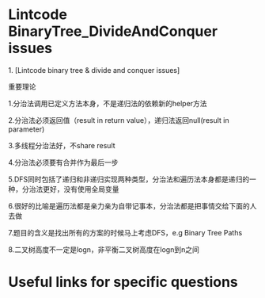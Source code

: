 # Lintcode BinaryTree_DivideAndConquer issues
<p>1. [Lintcode binary tree & divide and conquer issues]
<p>重要理论
<p>1.分治法调用已定义方法本身，不是递归法的依赖新的helper方法
<p>2.分治法必须返回值（result in return value），递归法返回null(result in parameter)
<p>3.多线程分治法好，不share result
<p>4.分治法必须要有合并作为最后一步
<p>5.DFS同时包括了递归和非递归实现两种类型，分治法和遍历法本身都是递归的一种，分治法更好，没有使用全局变量
<p>6.很好的比喻是遍历法都是亲力亲为自带记事本，分治法都是把事情交给下面的人去做
<p>7.题目的含义是找出所有的方案的时候马上考虑DFS，e.g Binary Tree Paths
<p>8.二叉树高度不一定是logn，非平衡二叉树高度在logn到n之间

# Useful links for specific questions
